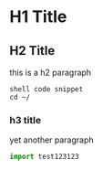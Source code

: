 # H1 Title

## H2 Title 

this is a h2 paragraph

```shell
shell code snippet
cd ~/
```

### h3 title

yet another paragraph



```js
import test123123
```

